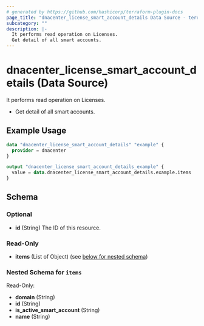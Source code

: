 ```yaml
---
# generated by https://github.com/hashicorp/terraform-plugin-docs
page_title: "dnacenter_license_smart_account_details Data Source - terraform-provider-dnacenter"
subcategory: ""
description: |-
  It performs read operation on Licenses.
  Get detail of all smart accounts.
---
```


# dnacenter_license_smart_account_details (Data Source)

It performs read operation on Licenses.

- Get detail of all smart accounts.

## Example Usage

```terraform
data "dnacenter_license_smart_account_details" "example" {
  provider = dnacenter
}

output "dnacenter_license_smart_account_details_example" {
  value = data.dnacenter_license_smart_account_details.example.items
}
```

<!-- schema generated by tfplugindocs -->
## Schema

### Optional

- **id** (String) The ID of this resource.

### Read-Only

- **items** (List of Object) (see [below for nested schema](#nestedatt--items))

<a id="nestedatt--items"></a>
### Nested Schema for `items`

Read-Only:

- **domain** (String)
- **id** (String)
- **is_active_smart_account** (String)
- **name** (String)



